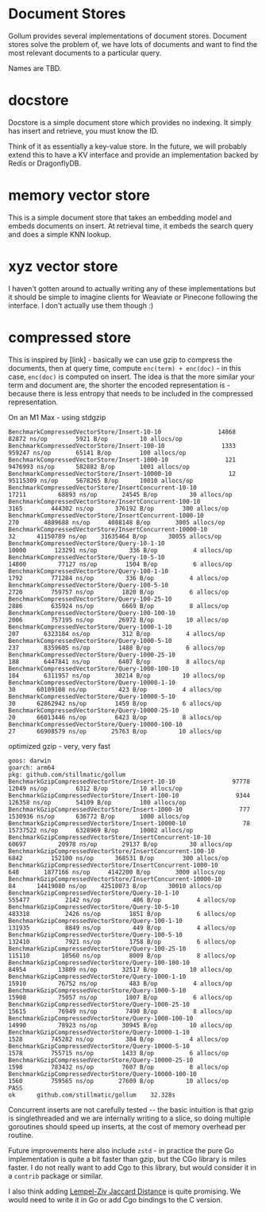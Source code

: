 # Document Stores

Gollum provides several implementations of document stores. Document stores solve the problem of, we have lots of documents and want to find the most relevant documents to a particular query.

Names are TBD.

# docstore

Docstore is a simple document store which provides no indexing. It simply has insert and retrieve, you must know the ID. 

Think of it as essentially a key-value store. In the future, we will probably extend this to have a KV interface and provide an implementation backed by Redis or DragonflyDB.

# memory vector store

This is a simple document store that takes an embedding model and embeds documents on insert. At retrieval time, it embeds the search query and does a simple KNN lookup.

# xyz vector store

I haven't gotten around to actually writing any of these implementations but it should be simple to imagine clients for Weaviate or Pinecone following the interface. I don't actually use them though :) 



# compressed store

This is inspired by [link] - basically we can use gzip to compress the documents, then at query time, compute `enc(term) + enc(doc)` - in this case, `enc(doc)` is computed on insert. The idea is that the more similar your term and document are, the shorter the encoded representation is - because there is less entropy that needs to be included in the compressed representation. 


On an M1 Max - using stdgzip 

```
BenchmarkCompressedVectorStore/Insert-10-10         	   14868	     82872 ns/op	    5921 B/op	      10 allocs/op
BenchmarkCompressedVectorStore/Insert-100-10        	    1333	    959247 ns/op	   65141 B/op	     100 allocs/op
BenchmarkCompressedVectorStore/Insert-1000-10       	     121	   9476993 ns/op	  582882 B/op	    1001 allocs/op
BenchmarkCompressedVectorStore/Insert-10000-10      	      12	  95115309 ns/op	 5678265 B/op	   10010 allocs/op
BenchmarkCompressedVectorStore/InsertConcurrent-10-10         	   17211	     68893 ns/op	   24545 B/op	      30 allocs/op
BenchmarkCompressedVectorStore/InsertConcurrent-100-10        	    3165	    444302 ns/op	  376192 B/op	     300 allocs/op
BenchmarkCompressedVectorStore/InsertConcurrent-1000-10       	     270	   4889688 ns/op	 4088148 B/op	    3005 allocs/op
BenchmarkCompressedVectorStore/InsertConcurrent-10000-10      	      32	  41150789 ns/op	31635464 B/op	   30055 allocs/op
BenchmarkCompressedVectorStore/Query-10-1-10                  	   10000	    123291 ns/op	     336 B/op	       4 allocs/op
BenchmarkCompressedVectorStore/Query-10-5-10                  	   14800	     77127 ns/op	    1504 B/op	       6 allocs/op
BenchmarkCompressedVectorStore/Query-100-1-10                 	    1792	    771284 ns/op	     336 B/op	       4 allocs/op
BenchmarkCompressedVectorStore/Query-100-5-10                 	    2720	    759757 ns/op	    1820 B/op	       6 allocs/op
BenchmarkCompressedVectorStore/Query-100-25-10                	    2886	    635924 ns/op	    6669 B/op	       8 allocs/op
BenchmarkCompressedVectorStore/Query-100-100-10               	    2006	    757195 ns/op	   26972 B/op	      10 allocs/op
BenchmarkCompressedVectorStore/Query-1000-1-10                	     207	   6323184 ns/op	     312 B/op	       4 allocs/op
BenchmarkCompressedVectorStore/Query-1000-5-10                	     237	   8359605 ns/op	    1488 B/op	       6 allocs/op
BenchmarkCompressedVectorStore/Query-1000-25-10               	     188	   6447841 ns/op	    6407 B/op	       8 allocs/op
BenchmarkCompressedVectorStore/Query-1000-100-10              	     184	   6311957 ns/op	   30214 B/op	      10 allocs/op
BenchmarkCompressedVectorStore/Query-10000-1-10               	      30	  60109108 ns/op	     423 B/op	       4 allocs/op
BenchmarkCompressedVectorStore/Query-10000-5-10               	      30	  62862942 ns/op	    1459 B/op	       6 allocs/op
BenchmarkCompressedVectorStore/Query-10000-25-10              	      20	  66013446 ns/op	    6423 B/op	       8 allocs/op
BenchmarkCompressedVectorStore/Query-10000-100-10             	      27	  66908579 ns/op	   25763 B/op	      10 allocs/op
```

optimized gzip - very, very fast

```
goos: darwin
goarch: arm64
pkg: github.com/stillmatic/gollum
BenchmarkGzipCompressedVectorStore/Insert-10-10         	   97778	     12049 ns/op	    6312 B/op	      10 allocs/op
BenchmarkGzipCompressedVectorStore/Insert-100-10        	    9344	    126358 ns/op	   54109 B/op	     100 allocs/op
BenchmarkGzipCompressedVectorStore/Insert-1000-10       	     777	   1530936 ns/op	  636772 B/op	    1000 allocs/op
BenchmarkGzipCompressedVectorStore/Insert-10000-10      	      78	  15737522 ns/op	 6328969 B/op	   10002 allocs/op
BenchmarkGzipCompressedVectorStore/InsertConcurrent-10-10         	   60697	     20978 ns/op	   29137 B/op	      30 allocs/op
BenchmarkGzipCompressedVectorStore/InsertConcurrent-100-10        	    6842	    152100 ns/op	  368531 B/op	     300 allocs/op
BenchmarkGzipCompressedVectorStore/InsertConcurrent-1000-10       	     648	   1877166 ns/op	 4142200 B/op	    3000 allocs/op
BenchmarkGzipCompressedVectorStore/InsertConcurrent-10000-10      	      84	  14419080 ns/op	42510073 B/op	   30010 allocs/op
BenchmarkGzipCompressedVectorStore/Query-10-1-10                  	  555477	      2142 ns/op	     486 B/op	       4 allocs/op
BenchmarkGzipCompressedVectorStore/Query-10-5-10                  	  483318	      2426 ns/op	    1851 B/op	       6 allocs/op
BenchmarkGzipCompressedVectorStore/Query-100-1-10                 	  131935	      8849 ns/op	     449 B/op	       4 allocs/op
BenchmarkGzipCompressedVectorStore/Query-100-5-10                 	  132410	      7921 ns/op	    1758 B/op	       6 allocs/op
BenchmarkGzipCompressedVectorStore/Query-100-25-10                	  115110	     10560 ns/op	    8009 B/op	       8 allocs/op
BenchmarkGzipCompressedVectorStore/Query-100-100-10               	   84954	     13809 ns/op	   32517 B/op	      10 allocs/op
BenchmarkGzipCompressedVectorStore/Query-1000-1-10                	   15910	     76752 ns/op	     483 B/op	       4 allocs/op
BenchmarkGzipCompressedVectorStore/Query-1000-5-10                	   15908	     75057 ns/op	    1807 B/op	       6 allocs/op
BenchmarkGzipCompressedVectorStore/Query-1000-25-10               	   15615	     76949 ns/op	    7490 B/op	       8 allocs/op
BenchmarkGzipCompressedVectorStore/Query-1000-100-10              	   14990	     78923 ns/op	   30945 B/op	      10 allocs/op
BenchmarkGzipCompressedVectorStore/Query-10000-1-10               	    1528	    745282 ns/op	     384 B/op	       4 allocs/op
BenchmarkGzipCompressedVectorStore/Query-10000-5-10               	    1578	    755715 ns/op	    1433 B/op	       6 allocs/op
BenchmarkGzipCompressedVectorStore/Query-10000-25-10              	    1598	    783432 ns/op	    7607 B/op	       8 allocs/op
BenchmarkGzipCompressedVectorStore/Query-10000-100-10             	    1560	    759565 ns/op	   27609 B/op	      10 allocs/op
PASS
ok  	github.com/stillmatic/gollum	32.328s
```

Concurrent inserts are not carefully tested -- the basic intuition is that gzip is singlethreaded and we are internally writing to a slice, so doing multiple goroutines should speed up inserts, at the cost of memory overhead per routine.  

Future improvements here also include `zstd` - in practice the pure Go implementation is quite a bit faster than gzip, but the CGo library is miles faster. I do not really want to add Cgo to this library, but would consider it in a `contrib` package or similar.

I also think adding [Lempel-Ziv Jaccard Distance](https://arxiv.org/pdf/1708.03346.pdf) is quite promising. We would need to write it in Go or add Cgo bindings to the C version. 